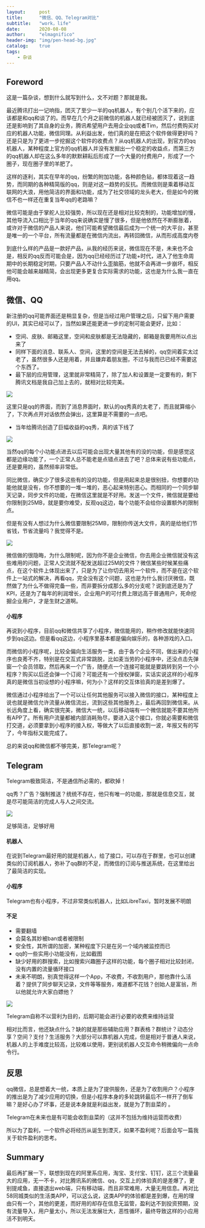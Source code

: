 ```yaml
---
layout:     post
title:      "微信、QQ、Telegram对比"
subtitle:   "work，life"
date:       2020-08-08
author:     "elmagnifico"
header-img: "img/pen-head-bg.jpg"
catalog:    true
tags:
    - 杂谈
---
```


## Foreword

这是一篇杂谈，想到什么就写到什么，文不对题？那就是我。

最近腾讯打出一记响指，团灭了至少一半的qq机器人，有个别几个活下来的，应该都是和qq和谈了的。而早在几个月之前微信的机器人就已经被团灭了，说到底还是影响到了其自身的业务，腾讯希望用户去用企业qq或者Tim，然后付费购买对应的机器人功能，微信同理。从利益出发，他们真的是在把这个软件做得更好吗？还是只是为了更进一步挖掘这个软件的收费点？从qq机器人的出现，到官方的qq机器人，某种程度上官方的qq机器人并没有发掘出一个稳定的收益点，而第三方的qq机器人却在这么多年的默默耕耘后形成了一个大量的付费用户，形成了一个圈子，现在圈子里的羊肥了。

这样的逐利，其实在早年的qq，纷繁的附加功能，各种颜色钻，都体现着这一趋势，而同期的各种精简版的qq，则是对这一趋势的反抗。而微信则是乘着移动互联网的大浪，用他简洁的界面和功能，成为了社交领域的龙头老大，但是如今的微信不也一样还在重复当年qq的老路嘛？

微信可能是由于掌舵人比较强势，所以现在还是相对比较克制的，功能增加的慢，其他导流入口相比于当年的qq来说确实是慢了很多，但是他依然在不断膨胀着，或许对于微信的产品人来说，他们可能希望微信最后成为一个统一的大平台，甚至是唯一的一个平台，所有流量都是在微信内流出，再转回微信，从而形成高度内卷

到底什么样的产品是一款好产品，从我的经历来说，微信现在不是，未来也不会是，相反的qq反而可能会是，因为qq已经经历过了功能+时代，进入了他生命周期中的长期稳定时期，只要产品人不动什么歪脑筋，他就不会再进一步崩坏，相反他可能会越来越精简，会出现更多更复合实际需求的功能，这也是为什么我一直在用qq。

## 微信、QQ

新注册的qq可能界面还是稍显复杂，但是当经过用户管理之后，只留下用户需要的UI，其实已经可以了，当然如果还能更进一步的定制可能会更好，比如：

- 空间、皮肤、邮箱这里，空间和皮肤都是无法隐藏的，邮箱是我要用所以点出来了
- 同样下面的消息、联系人、空间，这里的空间是无法去掉的，qq空间着实太过老了，虽然很多人还是用着，并且嫌弃着朋友圈，不过与我而已已经不需要这个东西了。
- 最下层的应用管理，这里就非常精简了，除了加人和设置是一定要有的，剩下腾讯文档是我自己加上去的，就相对比较完美。

![](https://img.elmagnifico.tech/static/upload/elmagnifico/yEBheX5D7Nl4wCP.png)

这里只是qq的界面，而到了消息界面时，默认的qq秀真的太老了，而且就算缩小了，下次再点开对话依然会弹出，这里算是不需要的一点吧。

- 当年给腾讯创造了巨幅收益的qq秀，真的该下线了

![](https://img.elmagnifico.tech/static/upload/elmagnifico/BiMPzHhLCNnS5f8.png)

当然qq的每个小功能点进去以后可能会出现大量其他有的没的功能，但是感觉这都是边缘功能了，一个正常人总不能老是点错点进去了吧？总体来说有些功能点，还是要用的，虽然频率非常低。

同比微信，确实少了很多这些有的没的功能，但是用起来总是很别扭，你想要的功能他就是没有，你不想要的一堆一堆的，恶心起来特别恶心。而相同的一个同步聊天记录，同步文件的功能，在微信这里就是不好用。发送一个文件，微信就是要给你限制到25MB，就是要你难受，反观qq这边，每个功能不会给你设置额外的限制点。

但是有没有人想过为什么微信要限制25MB，限制你传送大文件，真的是给他们节省钱，节省流量吗？我觉得不是。

![](https://img.elmagnifico.tech/static/upload/elmagnifico/25IZSno1W4NxPj6.png)

微信做的很隐晦，为什么限制呢，因为你不是企业微信，你去用企业微信就没有这些难用的问题，正常人交流就不配发送超过25M的文件？微信某些时候某些痛点，在这个软件上体现出来了，只是为了让你切去用另一个软件，而不是在这个软件上一站式的解决，再看qq，完全没有这个问题，这也是为什么我讨厌微信，既然做了为什么不做得完备一些，而非要拆分成那么多的分支呢？说到底还是为了KPI，还是为了每年的利润增长，企业用户的可付费上限远高于普通用户，死命挖掘企业用户，才是生财之道啊。

#### 小程序

再说到小程序，目前qq和微信共享了小程序，微信能用的，稍作修改就能快速同步到qq这边。但是看qq这边，小程序里基本都是偏向娱乐的，各种游戏的入口。

而微信的小程序呢，比较全偏向生活服务一类，由于各个企业不同，做出来的小程序也良莠不齐，特别是在交互式非常跳脱，比如麦当劳的小程序中，还没点击先弹窗一个会员领取，然后再来一个广告，随便点一个连接可能就是要跳转到另一个小程序？购买以后还会弹一个订阅？可能还有一个授权弹窗，实话实说这样的小程序真的是微信当初设想的小程序嘛，何为小？这样的交互体验真的是差到爆了。

微信通过小程序给出了一个可以让任何其他服务可以接入微信的接口，某种程度上说也就是微信允许流量从微信流出，流到这些其他服务上，最后再回到微信来。从长远角度上看，确实很完美，微信大一统，以后移动端有一个微信就能不要其他所有APP了。所有用户流量都被内部消耗殆尽，要进入这个接口，你就必需要和微信打交道，必须要拿到小程序的接入权，等做大了以后直接收割一波，年报又有的写了，今年指标又能完成了。

总的来说qq和微信都不够完美，那Telegram呢？

## Telegram

Telegram极致简洁，不是通信所必需的，都砍掉！

qq秀？广告？强制推送？统统不存在，他只有唯一的功能，那就是信息交互，就是尽可能简洁的完成人与人之间交流。

![](https://img.elmagnifico.tech/static/upload/elmagnifico/unNImqhixFoDYQL.png)

足够简洁，足够好用

#### 机器人

在说到Telegram最好用的就是机器人，给了接口，可以存在于群里，也可以创建类似的订阅机器人，弥补了qq群的不足，而微信的订阅与推送系统，在这里给出了最简洁的实现。

#### 小程序

Telegram也有小程序，不过非常类似机器人，比如LibreTaxi，暂时发展不明朗

#### 不足

- 需要翻墙
- 会莫名其妙被ban或者被限制
- 安全性，其所谓的加密，某种程度下只是在另一个域内被监控而已
- qq的一些实用小功能没有，比如截图
- 缺少好用的群搜索，比如搜索兴趣圈子这样的功能，每个圈子相对比较封闭，没有内置的流量循环接口
- 未来不明朗，别真觉得这样一个App，不收费，不收割用户，那他靠什么活着？提供了同步聊天记录，文件等等服务，难道都不花钱？创始人是富翁，所以他就允许大家白嫖他？



![](https://img.elmagnifico.tech/static/upload/elmagnifico/Nkto9FacyngBjeU.png)

Telegram自称不以营利为目的，后期可能会进行必要的收费来维持运营

相对比而言，他还缺点什么？缺的就是那些辅助应用？群表格？群统计？动态分享？空间？支付？生活服务？大部分可以靠机器人完成，但是相对于普通人来说，机器人的上手难度比较高，比较难以使用，更别说机器人交互命令稍微偏向一点命令行。

## 反思

qq微信，总是想着大一统，本质上是为了提供服务，还是为了收割用户？小程序的推出是为了减少应用的切换，但是小程序本身的多轮跳转最后不一样开了倒车嘛？是好心办了坏事，还是说本身就是利益出发，就是为了割韭菜的 。

Telegram在未来也是有可能会收割韭菜的（这并不包括为维持运营而收费）

所以为了盈利，一个软件必将经历从诞生到湮灭，如果不盈利呢？后面会写一篇我关于软件盈利的思考。

## Summary

最后再扩展一下，联想到现在的阿里系应用，淘宝、支付宝、钉钉，这三个流量最大的应用，无一不卡，对比腾讯系的微信、qq，交互上的体验真的是差爆了，更别提咸鱼，直接退出web端，只有移动端，而且非常难用，大量无用信息。再对比58同城类似的生活类APP，可以这么说，这类APP的体验都是差到爆，在用的理由只有一个，其他的更差，而好用的却存在信息无监管，盈利达不到投资预期，没有流量导入，用户量太小，所以无法发展壮大，恶性循环，最终导致这样的小应用活不到明天。